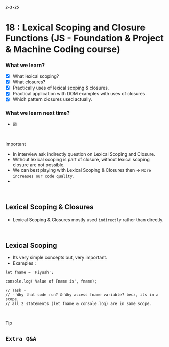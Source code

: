 #### `2-3-25`

# 18 : Lexical Scoping and Closure Functions (JS - Foundation & Project & Machine Coding course)

### What we learn?
- [x] What lexical scoping?
- [x] What closures?
- [x] Practically uses of lexical scoping & closures.
- [x] Practical application with DOM examples with uses of closures.
- [x] Which pattern closures used actually. 

### What we learn next time?
- [x] 

<br>

> [!IMPORTANT]
> - In interview ask indirectly question on Lexical Scoping and Closure.
> - Without lexical scoping is part of closure, without lexical scoping closure are not possible.
> - We can best playing with Lexical Scoping & Closures then -> `More increases our code quality`.
> - 
<br>

## Lexical Scoping & Closures
- Lexical Scoping & Closures mostly used `indirectly` rather than directly.

<br>

## Lexical Scoping 
- Its very simple concepts but, very important.
- Examples :
```JS
let fname = 'Piyush';

console.log('Value of Fname is', fname);

// Task -
// - Why that code run? & Why access fname variable? becz, its in a scope.
// all 2 statements (let fname & console.log) are in same scope.
````




<br>

> [!TIP]
> `Extra Q&A`
> - 
